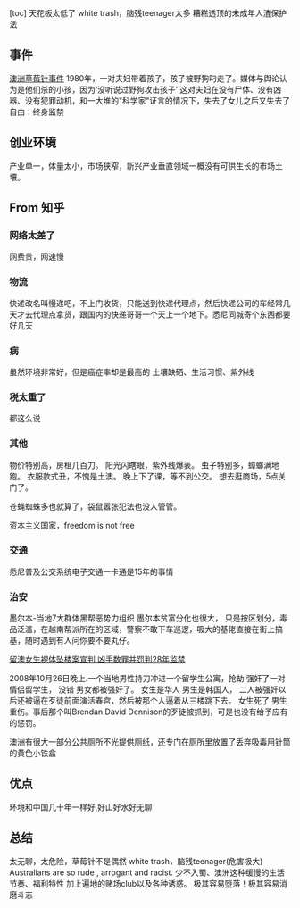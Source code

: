 [toc]
天花板太低了
white trash，脑残teenager太多
糟糕透顶的未成年人渣保护法
## 事件
[澳洲草莓针事件](https://zh.wikipedia.org/wiki/%E6%BE%B3%E6%B4%B2%E8%8D%89%E8%8E%93%E8%97%8F%E9%87%9D%E4%BA%8B%E4%BB%B6)
1980年，一对夫妇带着孩子，孩子被野狗叼走了。媒体与舆论认为是他们杀的小孩，因为‘没听说过野狗攻击孩子’
这对夫妇在没有尸体、没有凶器、没有犯罪动机，和一大堆的"科学家"证言的情况下，失去了女儿之后又失去了自由：终身监禁


## 创业环境
产业单一，体量太小，市场狭窄，新兴产业垂直领域一概没有可供生长的市场土壤。

## From 知乎
### 网络太差了
网费贵，网速慢
### 物流
快递改名叫慢递吧，不上门收货，只能送到快递代理点，然后快递公司的车经常几天才去代理点拿货，跟国内的快递哥哥一个天上一个地下。悉尼同城寄个东西都要好几天

### 病
虽然环境非常好，但是癌症率却是最高的
土壤缺硒、生活习惯、紫外线
### 税太重了
都这么说
### 其他
物价特别高，房租几百刀。
阳光闪瞎眼，紫外线爆表。
虫子特别多，蟑螂满地跑。
衣服款式丑，不愧是土澳。
晚上下了课，等不到公交。
想去逛商场，5点关门了。

苍蝇蜘蛛多也就算了，袋鼠嚣张犯法也没人管管。

资本主义国家，freedom is not free
### 交通
悉尼普及公交系统电子交通一卡通是15年的事情
### 治安
墨尔本-当地7大群体黑帮恶势力组织
墨尔本贫富分化也很大， 只是按区划分，毒品泛滥，在越南帮派所在的区域，警察不敢下车巡逻，吸大的基佬直接在街上搞基，随时遇到有人问你要不要丸仔。

[留澳女生裸体坠楼案宣判 凶手数罪并罚判28年监禁](http://www.chinanews.com/lxsh/2010/07-16/2407090.shtml)

2008年10月26日晚上.一个当地男性持刀冲进一个留学生公寓，抢劫 强奸了一对情侣留学生， 没错 男女都被强奸了。
女生是华人 男生是韩国人， 二人被强奸以后还被逼在歹徒前面演活春宫，然后被那个人逼着从三楼跳下去。
女生死了 男生重伤。事后那个叫Brendan David Dennison的歹徒被抓到，可是也没有给予应有的惩罚。

澳洲有很大一部分公共厕所不光提供厕纸，还专门在厕所里放置了丢弃吸毒用针筒的黄色小铁盒
## 优点
环境和中国几十年一样好,好山好水好无聊
## 总结
太无聊，太危险，草莓针不是偶然
white trash，脑残teenager(危害极大)
Australians are so rude , arrogant and racist.
少不入蜀、澳洲这种缓慢的生活节奏、福利特性
加上遍地的赌场club以及各种诱惑。
极其容易堕落！极其容易消磨斗志

